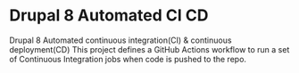 # Drupal 8 Automated CI CD
Drupal 8 Automated continuous integration(CI) &amp; continuous deployment(CD)
This project defines a GitHub Actions workflow to run a set of Continuous Integration jobs when code is pushed to the repo.
